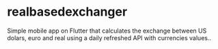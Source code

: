 # realbasedexchanger

Simple mobile app on Flutter that calculates the exchange between US dolars, euro and real using a daily refreshed API with 
currencies values..
